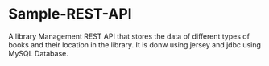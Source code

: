 # Sample-REST-API

A library Management REST API that stores the data of different types of books and their location in the library.
It is donw using jersey and jdbc using MySQL Database.
